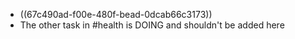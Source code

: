 - ((67c490ad-f00e-480f-bead-0dcab66c3173))
- The other task in #health is DOING and shouldn't be added here
